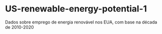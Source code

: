 # US-renewable-energy-potential-1
Dados sobre emprego de energia renovável nos EUA, com base na década de 2010-2020
